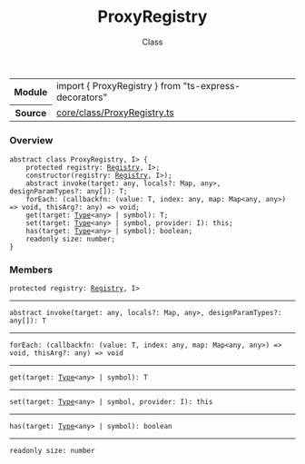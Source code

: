 <header class="symbol-info-header">    <h1 id="proxyregistry">ProxyRegistry</h1>    <label class="symbol-info-type-label class">Class</label>      </header>
<section class="symbol-info">      <table class="is-full-width">        <tbody>        <tr>          <th>Module</th>          <td>            <div class="lang-typescript">                <span class="token keyword">import</span> { ProxyRegistry }                 <span class="token keyword">from</span>                 <span class="token string">"ts-express-decorators"</span>                            </div>          </td>        </tr>        <tr>          <th>Source</th>          <td>            <a href="https://romakita.github.io/ts-express-decorators/#//blob/v2.0.9/src/core/class/ProxyRegistry.ts#L0-L0">                core/class/ProxyRegistry.ts            </a>        </td>        </tr>                </tbody>      </table>    </section>

### Overview

<pre><code class="typescript-lang"><span class="token keyword">abstract</span> <span class="token keyword">class</span> ProxyRegistry<T<span class="token punctuation">,</span> I> <span class="token punctuation">{</span>
    <span class="token keyword">protected</span> registry<span class="token punctuation">:</span> <a href="#api/common/core/registry"><span class="token">Registry</span></a><T<span class="token punctuation">,</span> I><span class="token punctuation">;</span>
    <span class="token keyword">constructor</span><span class="token punctuation">(</span>registry<span class="token punctuation">:</span> <a href="#api/common/core/registry"><span class="token">Registry</span></a><T<span class="token punctuation">,</span> I><span class="token punctuation">)</span><span class="token punctuation">;</span>
    <span class="token keyword">abstract</span> invoke<T><span class="token punctuation">(</span>target<span class="token punctuation">:</span> <span class="token keyword">any</span><span class="token punctuation">,</span> locals?<span class="token punctuation">:</span> Map<Function<span class="token punctuation">,</span> <span class="token keyword">any</span>><span class="token punctuation">,</span> designParamTypes?<span class="token punctuation">:</span> <span class="token keyword">any</span><span class="token punctuation">[</span><span class="token punctuation">]</span><span class="token punctuation">)</span><span class="token punctuation">:</span> T<span class="token punctuation">;</span>
    forEach<span class="token punctuation">:</span> <span class="token punctuation">(</span>callbackfn<span class="token punctuation">:</span> <span class="token punctuation">(</span>value<span class="token punctuation">:</span> T<span class="token punctuation">,</span> index<span class="token punctuation">:</span> <span class="token keyword">any</span><span class="token punctuation">,</span> map<span class="token punctuation">:</span> Map<<span class="token keyword">any</span><span class="token punctuation">,</span> <span class="token keyword">any</span>><span class="token punctuation">)</span> => <span class="token keyword">void</span><span class="token punctuation">,</span> thisArg?<span class="token punctuation">:</span> <span class="token keyword">any</span><span class="token punctuation">)</span> => <span class="token keyword">void</span><span class="token punctuation">;</span>
    <span class="token function">get</span><span class="token punctuation">(</span>target<span class="token punctuation">:</span> <a href="#api/common/core/type"><span class="token">Type</span></a><<span class="token keyword">any</span>> | symbol<span class="token punctuation">)</span><span class="token punctuation">:</span> T<span class="token punctuation">;</span>
    <span class="token function">set</span><span class="token punctuation">(</span>target<span class="token punctuation">:</span> <a href="#api/common/core/type"><span class="token">Type</span></a><<span class="token keyword">any</span>> | symbol<span class="token punctuation">,</span> provider<span class="token punctuation">:</span> I<span class="token punctuation">)</span><span class="token punctuation">:</span> this<span class="token punctuation">;</span>
    <span class="token function">has</span><span class="token punctuation">(</span>target<span class="token punctuation">:</span> <a href="#api/common/core/type"><span class="token">Type</span></a><<span class="token keyword">any</span>> | symbol<span class="token punctuation">)</span><span class="token punctuation">:</span> <span class="token keyword">boolean</span><span class="token punctuation">;</span>
    <span class="token keyword">readonly</span> size<span class="token punctuation">:</span> <span class="token keyword">number</span><span class="token punctuation">;</span>
<span class="token punctuation">}</span></code></pre>

### Members

<div class="method-overview"><pre><code class="typescript-lang"><span class="token keyword">protected</span> registry<span class="token punctuation">:</span> <a href="#api/common/core/registry"><span class="token">Registry</span></a><T<span class="token punctuation">,</span> I></code></pre></div>
<hr />
<div class="method-overview"><pre><code class="typescript-lang"><span class="token keyword">abstract</span> invoke<T><span class="token punctuation">(</span>target<span class="token punctuation">:</span> <span class="token keyword">any</span><span class="token punctuation">,</span> locals?<span class="token punctuation">:</span> Map<Function<span class="token punctuation">,</span> <span class="token keyword">any</span>><span class="token punctuation">,</span> designParamTypes?<span class="token punctuation">:</span> <span class="token keyword">any</span><span class="token punctuation">[</span><span class="token punctuation">]</span><span class="token punctuation">)</span><span class="token punctuation">:</span> T</code></pre></div>
<hr />
<div class="method-overview"><pre><code class="typescript-lang">forEach<span class="token punctuation">:</span> <span class="token punctuation">(</span>callbackfn<span class="token punctuation">:</span> <span class="token punctuation">(</span>value<span class="token punctuation">:</span> T<span class="token punctuation">,</span> index<span class="token punctuation">:</span> <span class="token keyword">any</span><span class="token punctuation">,</span> map<span class="token punctuation">:</span> Map<<span class="token keyword">any</span><span class="token punctuation">,</span> <span class="token keyword">any</span>><span class="token punctuation">)</span> => <span class="token keyword">void</span><span class="token punctuation">,</span> thisArg?<span class="token punctuation">:</span> <span class="token keyword">any</span><span class="token punctuation">)</span> => <span class="token keyword">void</span></code></pre></div>
<hr />
<div class="method-overview"><pre><code class="typescript-lang"><span class="token function">get</span><span class="token punctuation">(</span>target<span class="token punctuation">:</span> <a href="#api/common/core/type"><span class="token">Type</span></a><<span class="token keyword">any</span>> | symbol<span class="token punctuation">)</span><span class="token punctuation">:</span> T</code></pre></div>
<hr />
<div class="method-overview"><pre><code class="typescript-lang"><span class="token function">set</span><span class="token punctuation">(</span>target<span class="token punctuation">:</span> <a href="#api/common/core/type"><span class="token">Type</span></a><<span class="token keyword">any</span>> | symbol<span class="token punctuation">,</span> provider<span class="token punctuation">:</span> I<span class="token punctuation">)</span><span class="token punctuation">:</span> this</code></pre></div>
<hr />
<div class="method-overview"><pre><code class="typescript-lang"><span class="token function">has</span><span class="token punctuation">(</span>target<span class="token punctuation">:</span> <a href="#api/common/core/type"><span class="token">Type</span></a><<span class="token keyword">any</span>> | symbol<span class="token punctuation">)</span><span class="token punctuation">:</span> <span class="token keyword">boolean</span></code></pre></div>
<hr />
<div class="method-overview"><pre><code class="typescript-lang"><span class="token keyword">readonly</span> size<span class="token punctuation">:</span> <span class="token keyword">number</span></code></pre></div>
